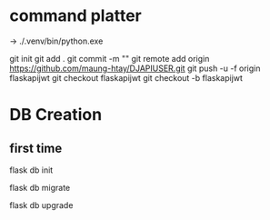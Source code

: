 # command platter

-> ./.venv/bin/python.exe

git init
git add .
git commit -m ""
git remote add origin https://github.com/maung-htay/DJAPIUSER.git
git push -u -f origin flaskapijwt
git checkout flaskapijwt
git checkout -b flaskapijwt

# DB Creation

## first time

flask db init

flask db migrate

flask db upgrade
